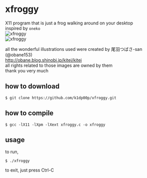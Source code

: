 # xfroggy
X11 program that is just a frog walking around on your desktop  
inspired by `oneko`  
![xfroggy](https://user-images.githubusercontent.com/123702892/230737704-4f04f385-6218-4605-8d92-83fbb5b41142.png)  
![xfroggy](https://user-images.githubusercontent.com/123702892/230739441-7b27037d-50bd-441d-b28d-e624d7b75ea3.gif)

all the wonderful illustrations used were created by 尾羽つばさ-san (@obane153)  
http://obane.blog.shinobi.jp/kitei/kitei  
all rights related to those images are owned by them  
thank you very much

## how to download
```
$ git clone https://github.com/k1dp00p/xfroggy.git
```

## how to compile
```
$ gcc -lX11 -lXpm -lXext xfroggy.c -o xfroggy
```

## usage
to run,
```
$ ./xfroggy
```
to exit, just press Ctrl-C
